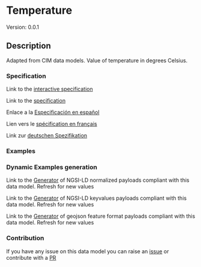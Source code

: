 # Temperature
Version: 0.0.1

## Description 

Adapted from CIM data models. Value of temperature in degrees Celsius.
### Specification

Link to the [interactive specification](https://swagger.lab.fiware.org/?url=https://raw.githubusercontent.com/smart-data-models/dataModel.EnergyCIM/master/Temperature/swagger.yaml)

Link to the [specification](https://github.com/smart-data-models/dataModel.EnergyCIM/blob/master/Temperature/doc/spec.md)

Enlace a la [Especificación en español](https://github.com/smart-data-models/dataModel.EnergyCIM/blob/master/Temperature/doc/spec_ES.md)

Lien vers le [spécification en français](https://github.com/smart-data-models/dataModel.EnergyCIM/blob/master/Temperature/doc/spec_FR.md)

Link zur [deutschen Spezifikation](https://github.com/smart-data-models/dataModel.EnergyCIM/blob/master/Temperature/doc/spec_DE.md)
### Examples
### Dynamic Examples generation

Link to the [Generator](https://smartdatamodels.org/extra/ngsi-ld_generator.php?schemaUrl=https://raw.githubusercontent.com/smart-data-models/dataModel.EnergyCIM/master/Temperature/schema.json&email=info@smartdatamodels.org) of NGSI-LD normalized payloads compliant with this data model. Refresh for new values

Link to the [Generator](https://smartdatamodels.org/extra/ngsi-ld_generator_keyvalues.php?schemaUrl=https://raw.githubusercontent.com/smart-data-models/dataModel.EnergyCIM/master/Temperature/schema.json&email=info@smartdatamodels.org) of NGSI-LD keyvalues payloads compliant with this data model. Refresh for new values

Link to the [Generator](https://smartdatamodels.org/extra/geojson_features_generator_v1.0.php?schemaUrl=https://raw.githubusercontent.com/smart-data-models/dataModel.EnergyCIM/master/Temperature/schema.json&email=info@smartdatamodels.org) of geojson feature format payloads compliant with this data model. Refresh for new values
### Contribution

 If you have any issue on this data model you can raise an [issue](https://github.com/smart-data-models/dataModel.EnergyCIM/issues)  or contribute with a [PR](https://github.com/smart-data-models/dataModel.EnergyCIM/pulls)